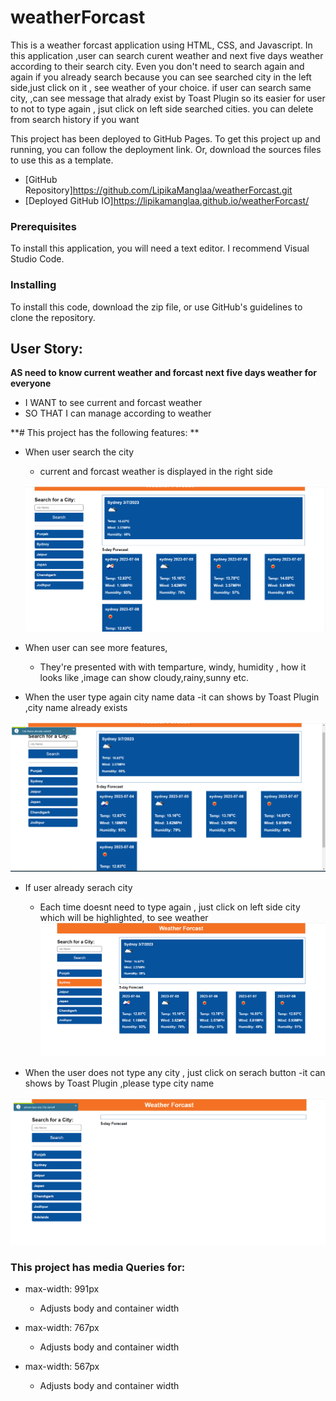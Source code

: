 # weatherForcast



This is a weather forcast  application using HTML, CSS, and Javascript. In this application ,user can search curent weather and next five days weather according to their search city. Even you don't need to search again and again if you already search because you can see searched city  in the left side,just click on it , see weather of your choice. if user can search same city, ,can see message that alrady exist  by Toast Plugin so its easier for user to not to type again , jsut click on left side searched cities. you can delete from search history if you want



This project has been deployed to GitHub Pages. To get this project up and running, you can follow the deployment link. Or, download the sources files to use this as a template.

* [GitHub Repository]https://github.com/LipikaManglaa/weatherForcast.git
* [Deployed GitHub IO]https://lipikamanglaa.github.io/weatherForcast/



### Prerequisites

To install this application, you will need a text editor. I recommend Visual Studio Code. 

### Installing

To install this code, download the zip file, or use GitHub's guidelines to clone the repository. 



##  User Story:
**AS  need to know current weather and forcast next five days weather for everyone**
- I WANT to see current and forcast weather
- SO THAT I can manage according to weather

**# This project has the following features: **
- When user search the city
  - current and forcast weather is displayed in the right side 

  ![](screenshot/Screenshot2.png)


- When user can see more features,
  - They're presented with with temparture, windy, humidity , how it looks like ,image can show cloudy,rainy,sunny etc.

- When the user type again city name data 
 -it can shows by Toast Plugin  ,city name already exists

 ![](screenshot/Screenshot3.png)

- If user already serach city
  - Each time doesnt need to type again , just click on left side city which will be highlighted, to see weather
 ![](screenshot/Screenshot4.png)

- When the user does not type any city , just click on serach button 
 -it can shows by Toast Plugin  ,please type city name

 ![](screenshot/Screenshot5.png)
 

 ### This project has media Queries for:

* max-width: 991px 
    * Adjusts body and container width

* max-width: 767px
    * Adjusts body and container width

* max-width: 567px
    * Adjusts body and container width  
